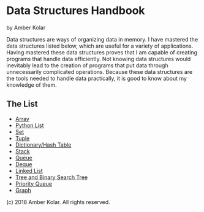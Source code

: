 # Data Structures Handbook

by Amber Kolar

Data structures are ways of organizing data in memory. I have mastered the data structures listed below, which are useful for a variety of applications. Having mastered these data structures proves that I am capable of creating programs that handle data efficiently. Not knowing data structures would inevitably lead to the creation of programs that put data through unnecessarily complicated operations. Because these data structures are the tools needed to handle data practically, it is good to know about my knowledge of them.

## The List

* [Array](array.md)
* [Python List](python_list.md) 
* [Set](set.md)
* [Tuple](tuple.md)
* [Dictionary/Hash Table](dictionary.md)
* [Stack](stack.md)
* [Queue](queue.md)
* [Deque](deque.md)
* [Linked List](linked_list.md)
* [Tree and Binary Search Tree](tree_and_bst.md)
* [Priority Queue](priority_queue.md)
* [Graph](graph.md)

(c) 2018 Amber Kolar. All rights reserved.